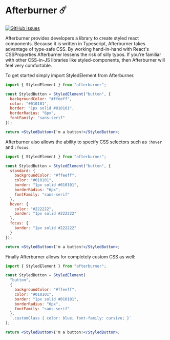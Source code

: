 # Afterburner ☄️

[![GitHub issues](https://img.shields.io/github/issues/pridgey/afterburner?label=Broken%20Stuff&style=flat-square)](https://github.com/pridgey/afterburner/issues)

Afterburner provides developers a library to create styled react components. Because it is written in Typescript, Afterburner takes advantage of type-safe CSS. By working hand-in-hand with React's CSSProperties Afterburner lessens the risk of silly typos. If you're familiar with other CSS-in-JS libraries like styled-components, then Afterburner will feel very comfortable.

To get started simply import StyledElement from Afterburner.

```jsx
import { StyledElement } from "afterburner";

const StyledButton = StyledElement("button", {
  backgroundColor: "#ffeeff",
  color: "#010101",
  border: "1px solid #010101",
  borderRadius: "6px",
  fontFamily: "sans-serif"
});

return <StyledButton>I'm a button!</StyledButton>;
```

Afterburner also allows the ability to specify CSS selectors such as `:hover` and `:focus`.

```jsx
import { StyledElement } from "afterburner";

const StyledButton = StyledElement("button", {
  standard: {
    backgroundColor: "#ffeeff",
    color: "#010101",
    border: "1px solid #010101",
    borderRadius: "6px",
    fontFamily: "sans-serif"
  },
  hover: {
    color: "#222222",
    border: "1px solid #222222"
  },
  focus: {
    border: "1px solid #222222"
  }
});

return <StyledButton>I'm a button!</StyledButton>;
```

Finally Afterburner allows for completely custom CSS as well:

```jsx
import { StyledElement } from "afterburner";

const StyledButton = StyledElement(
  "button",
  {
    backgroundColor: "#ffeeff",
    color: "#010101",
    border: "1px solid #010101",
    borderRadius: "6px",
    fontFamily: "sans-serif"
  },
  `.customClass { color: blue; font-family: cursive; }`
);

return <StyledButton>I'm a button!</StyledButton>;
```
